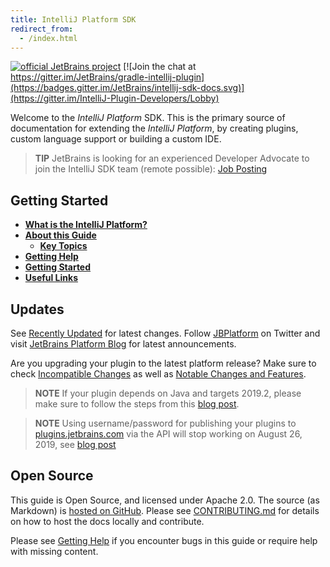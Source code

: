 ```yaml
---
title: IntelliJ Platform SDK
redirect_from:
  - /index.html
---
```


[![official JetBrains project](https://jb.gg/badges/official-flat-square.svg)](https://confluence.jetbrains.com/display/ALL/JetBrains+on+GitHub)
[![Join the chat at https://gitter.im/JetBrains/gradle-intellij-plugin](https://badges.gitter.im/JetBrains/intellij-sdk-docs.svg)](https://gitter.im/IntelliJ-Plugin-Developers/Lobby)

Welcome to the _IntelliJ Platform_ SDK. This is the primary source of documentation for extending the _IntelliJ Platform_, by creating plugins, custom language support or building a custom IDE.

> **TIP** JetBrains is looking for an experienced Developer Advocate to join the IntelliJ SDK team (remote possible): [Job Posting](https://www.jetbrains.com/careers/jobs/developer-advocate-272/)

## Getting Started

* [**What is the IntelliJ Platform?**](intro/intellij_platform.md)
* [**About this Guide**](intro/about.md)
    * [**Key Topics**](intro/key_topics.md)
* [**Getting Help**](intro/getting_help.md)
* [**Getting Started**](/basics/getting_started.md)
* [**Useful Links**](/appendix/resources/useful_links.md)

## Updates
See [Recently Updated](recently_updated.md) for latest changes. Follow [JBPlatform](https://twitter.com/JBPlatform/) on Twitter and visit [JetBrains Platform Blog](https://blog.jetbrains.com/platform/) for latest announcements.

Are you upgrading your plugin to the latest platform release? Make sure to check [Incompatible Changes](reference_guide/api_changes/api_changes_list_2019.md) as well as [Notable Changes and Features](reference_guide/api_notable/api_notable_list_2019.md). 

> **NOTE** If your plugin depends on Java and targets 2019.2, please make sure to follow the steps from this [blog post](https://blog.jetbrains.com/platform/2019/06/java-functionality-extracted-as-a-plugin/).

> **NOTE** Using username/password for publishing your plugins to [plugins.jetbrains.com](https://plugins.jetbrains.com) via the API will stop working on August 26, 2019, see [blog post](https://blog.jetbrains.com/platform/2019/08/deprecation-notice-loginpassword-authentication-in-the-plugins-jetbrains-com-api-replaced-with-token-based-authentication/)

## Open Source
This guide is Open Source, and licensed under Apache 2.0. The source (as Markdown) is [hosted on GitHub](https://github.com/JetBrains/intellij-sdk-docs). 
Please see [CONTRIBUTING.md](CONTRIBUTING.md) for details on how to host the docs locally and contribute.

Please see [Getting Help](/intro/getting_help.md) if you encounter bugs in this guide or require help with missing content. 
